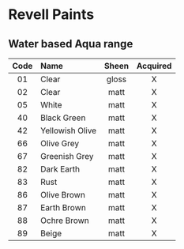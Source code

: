# Revell Paints

## Water based Aqua range

| Code | Name | Sheen| Acquired |
|:---:|:---|:---:|:---:|
|01|Clear|gloss|X|
|02|Clear|matt|X|
|05|White|matt|X|
|40|Black Green| matt|X|
|42|Yellowish Olive|matt|X|
|66|Olive Grey|matt|X|
|67|Greenish Grey|matt|X|
|82|Dark Earth| matt |X|
|83|Rust| matt |X|
|86|Olive Brown| matt |X|
|87|Earth Brown| matt |X|
|88|Ochre Brown| matt |X|
|89|Beige| matt |X|

